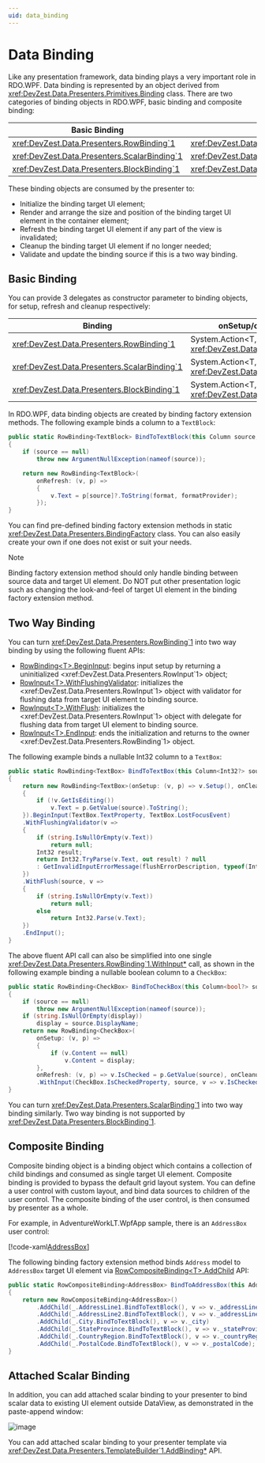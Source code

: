 ```yaml
---
uid: data_binding
---
```


# Data Binding

Like any presentation framework, data binding plays a very important role in RDO.WPF. Data binding is represented by an object derived from <xref:DevZest.Data.Presenters.Primitives.Binding> class. There are two categories of binding objects in RDO.WPF, basic binding and composite binding:

| Basic Binding | Composite Binding | Binding Context |
|---------------|-------------------|-----------------|
| <xref:DevZest.Data.Presenters.RowBinding`1> | <xref:DevZest.Data.Presenters.RowCompositeBinding`1> | <xref:DevZest.Data.Presenters.RowPresenter> |
| <xref:DevZest.Data.Presenters.ScalarBinding`1> | <xref:DevZest.Data.Presenters.ScalarCompositeBinding`1> | <xref:DevZest.Data.Presenters.ScalarPresenter> |
| <xref:DevZest.Data.Presenters.BlockBinding`1> | <xref:DevZest.Data.Presenters.BlockCompositeBinding`1> | <xref:DevZest.Data.Presenters.BlockPresenter> |

These binding objects are consumed by the presenter to:

* Initialize the binding target UI element;
* Render and arrange the size and position of the binding target UI element in the container element;
* Refresh the binding target UI element if any part of the view is invalidated;
* Cleanup the binding target UI element if no longer needed;
* Validate and update the binding source if this is a two way binding.

## Basic Binding

You can provide 3 delegates as constructor parameter to binding objects, for setup, refresh and cleanup respectively:

| Binding | onSetup/onRefresh/onCleanup |
|---------|-----------------------------|
| <xref:DevZest.Data.Presenters.RowBinding`1> | System.Action<T, <xref:DevZest.Data.Presenters.RowPresenter>> |
| <xref:DevZest.Data.Presenters.ScalarBinding`1> | System.Action<T, <xref:DevZest.Data.Presenters.ScalarPresenter>> |
| <xref:DevZest.Data.Presenters.BlockBinding`1> | System.Action<T, <xref:DevZest.Data.Presenters.BlockPresenter>> |

In RDO.WPF, data binding objects are created by binding factory extension methods. The following example binds a column to a `TextBlock`:

```cs
public static RowBinding<TextBlock> BindToTextBlock(this Column source, string format = null, IFormatProvider formatProvider = null)
{
    if (source == null)
        throw new ArgumentNullException(nameof(source));

    return new RowBinding<TextBlock>(
        onRefresh: (v, p) =>
        {
            v.Text = p[source]?.ToString(format, formatProvider);
        });
}
```

You can find pre-defined binding factory extension methods in static <xref:DevZest.Data.Presenters.BindingFactory> class. You can also easily create your own if one does not exist or suit your needs.

>[!Note]
>Binding factory extension method should only handle binding between source data and target UI element. Do NOT put other presentation logic such as changing the look-and-feel of target UI element in the binding factory extension method.

## Two Way Binding

You can turn <xref:DevZest.Data.Presenters.RowBinding`1> into two way binding by using the following fluent APIs:

* [RowBinding\<T\>.BeginInput](xref:DevZest.Data.Presenters.RowBinding`1.BeginInput*): begins input setup by returning a uninitialized <xref:DevZest.Data.Presenters.RowInput`1> object;
* [RowInput\<T\>.WithFlushingValidator](xref:DevZest.Data.Presenters.RowInput`1.WithFlushingValidator*): initializes the <xref:DevZest.Data.Presenters.RowInput`1> object with validator for flushing data from target UI element to binding source.
* [RowInput\<T\>.WithFlush](xref:DevZest.Data.Presenters.RowInput`1.WithFlush*): initializes the <xref:DevZest.Data.Presenters.RowInput`1> object with delegate for flushing data from target UI element to binding source.
* [RowInput\<T\>.EndInput](xref:DevZest.Data.Presenters.RowInput`1.EndInput*): ends the initialization and returns to the owner <xref:DevZest.Data.Presenters.RowBinding`1> object.

The following example binds a nullable Int32 column to a `TextBox`:

```csharp
public static RowBinding<TextBox> BindToTextBox(this Column<Int32?> source, string flushErrorDescription = null)
{
    return new RowBinding<TextBox>(onSetup: (v, p) => v.Setup(), onCleanup: (v, p) => v.Cleanup(), onRefresh: (v, p) =>
    {
        if (!v.GetIsEditing())
            v.Text = p.GetValue(source).ToString();
    }).BeginInput(TextBox.TextProperty, TextBox.LostFocusEvent)
    .WithFlushingValidator(v =>
    {
        if (string.IsNullOrEmpty(v.Text))
            return null;
        Int32 result;
        return Int32.TryParse(v.Text, out result) ? null
        : GetInvalidInputErrorMessage(flushErrorDescription, typeof(Int32));
    })
    .WithFlush(source, v =>
    {
        if (string.IsNullOrEmpty(v.Text))
            return null;
        else
            return Int32.Parse(v.Text);
    })
    .EndInput();
}
```

The above fluent API call can also be simplified into one single <xref:DevZest.Data.Presenters.RowBinding`1.WithInput*> call, as shown in the following example binding a nullable boolean column to a `CheckBox`:

```cs
public static RowBinding<CheckBox> BindToCheckBox(this Column<bool?> source, string display = null)
{
    if (source == null)
        throw new ArgumentNullException(nameof(source));
    if (string.IsNullOrEmpty(display))
        display = source.DisplayName;
    return new RowBinding<CheckBox>(
        onSetup: (v, p) =>
        {
            if (v.Content == null)
                v.Content = display;
        },
        onRefresh: (v, p) => v.IsChecked = p.GetValue(source), onCleanup: null)
        .WithInput(CheckBox.IsCheckedProperty, source, v => v.IsChecked);
}
```

You can turn <xref:DevZest.Data.Presenters.ScalarBinding`1> into two way binding similarly. Two way binding is not supported by <xref:DevZest.Data.Presenters.BlockBinding`1>.

## Composite Binding

Composite binding object is a binding object which contains a collection of child bindings and consumed as single target UI element. Composite binding is provided to bypass the default grid layout system. You can define a user control with custom layout, and bind data sources to children of the user control. The composite binding of the user control, is then consumed by presenter as a whole.

For example, in AdventureWorkLT.WpfApp sample, there is an `AddressBox` user control:

[!code-xaml[AddressBox](../../../../samples/AdventureWorksLT.WpfApp/AddressBox.xaml)]

The following binding factory extension method binds `Address` model to `AddressBox` target UI element via [RowCompositeBinding\<T\>.AddChild](xref:DevZest.Data.Presenters.RowCompositeBinding`1.AddChild*) API:

```cs
public static RowCompositeBinding<AddressBox> BindToAddressBox(this Address _)
{
    return new RowCompositeBinding<AddressBox>()
        .AddChild(_.AddressLine1.BindToTextBlock(), v => v._addressLine1)
        .AddChild(_.AddressLine2.BindToTextBlock(), v => v._addressLine2)
        .AddChild(_.City.BindToTextBlock(), v => v._city)
        .AddChild(_.StateProvince.BindToTextBlock(), v => v._stateProvince)
        .AddChild(_.CountryRegion.BindToTextBlock(), v => v._countryRegion)
        .AddChild(_.PostalCode.BindToTextBlock(), v => v._postalCode);
}
```

## Attached Scalar Binding

In addition, you can add attached scalar binding to your presenter to bind scalar data to existing UI element outside DataView, as demonstrated in the paste-append window:

![image](/images/attached_scalar_binding_sample.jpg)

You can add attached scalar binding to your presenter template via <xref:DevZest.Data.Presenters.TemplateBuilder`1.AddBinding*> API.
